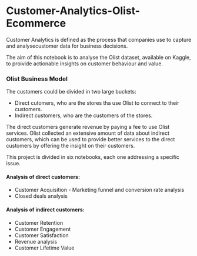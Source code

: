 # Customer-Analytics-Olist-Ecommerce

Customer Analytics is defined as the process that companies use to capture and analysecustomer data for business decisions.

The aim of this notebook is to analyse the Olist dataset, available on Kaggle, to proivide actionable insights on customer behaviour and value.

### Olist Business Model

The customers could be divided in two large buckets:

- Direct cutomers, who are the stores tha use Olist to connect to their customers. 
- Indirect customers, who are the customers of the stores.

The direct customers generate revenue by paying a fee to use Olist services. Olist collected an extensive amount of data about indirect customers, which can be used to provide better services to the direct customers by offering the insight on their customers.

This project is divided in six notebooks, each one addressing a specific issue.

#### Analysis of direct customers:
- Customer Acquisition - Marketing funnel and conversion rate analysis
- Closed deals analysis

#### Analysis of indirect customers:
- Customer Retention
- Customer Engagement
- Customer Satisfaction
- Revenue analysis
- Customer Lifetime Value
